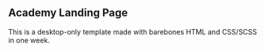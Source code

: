 ## Academy Landing Page

This is a desktop-only template made with barebones HTML and CSS/SCSS in one week.

